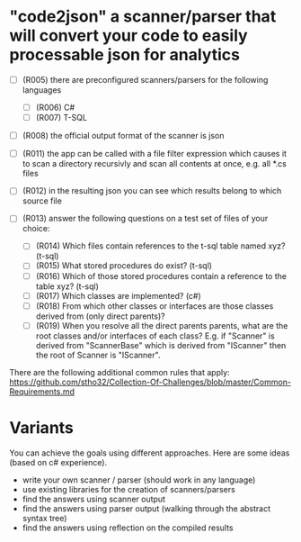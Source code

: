 # "code2json" a scanner/parser that will convert your code to easily processable json for analytics

- [ ] (R005) there are preconfigured scanners/parsers for the following languages
  - [ ] (R006) C#
  - [ ] (R007) T-SQL
- [ ] (R008) the official output format of the scanner is json
- [ ] (R011) the app can be called with a file filter expression which causes it to scan a directory recursivly and scan all contents at once, e.g. all \*.cs files
- [ ] (R012) in the resulting json you can see which results belong to which source file

- [ ] (R013) answer the following questions on a test set of files of your choice:
  - [ ] (R014) Which files contain references to the t-sql table named xyz? (t-sql)
  - [ ] (R015) What stored procedures do exist? (t-sql)
  - [ ] (R016) Which of those stored procedures contain a reference to the table xyz? (t-sql)
  - [ ] (R017) Which classes are implemented? (c#)
  - [ ] (R018) From which other classes or interfaces are those classes derived from (only direct parents)?
  - [ ] (R019) When you resolve all the direct parents parents, what are the root classes and/or interfaces of each class? E.g. if "Scanner" is derived from "ScannerBase" which is derived from "IScanner" then the root of Scanner is "IScanner".
   
There are the following additional common rules that apply:
https://github.com/stho32/Collection-Of-Challenges/blob/master/Common-Requirements.md

# Variants

You can achieve the goals using different approaches. Here are some ideas (based on c# experience).
- write your own scanner / parser (should work in any language)
- use existing libraries for the creation of scanners/parsers
- find the answers using scanner output
- find the answers using parser output (walking through the abstract syntax tree)
- find the answers using reflection on the compiled results

